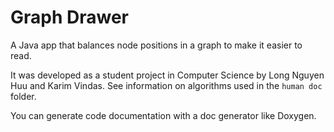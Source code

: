 # Graph Drawer

A Java app that balances node positions in a graph to make it easier to read.

It was developed as a student project in Computer Science by Long Nguyen Huu and Karim Vindas. See information on algorithms used in the `human doc` folder.

You can generate code documentation with a doc generator like Doxygen.

